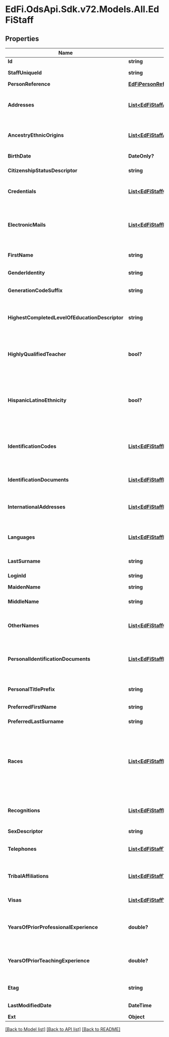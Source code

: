 # EdFi.OdsApi.Sdk.v72.Models.All.EdFiStaff

## Properties

Name | Type | Description | Notes
------------ | ------------- | ------------- | -------------
**Id** | **string** |  | [optional] 
**StaffUniqueId** | **string** | A unique alphanumeric code assigned to a staff. | 
**PersonReference** | [**EdFiPersonReference**](EdFiPersonReference.md) |  | [optional] 
**Addresses** | [**List&lt;EdFiStaffAddress&gt;**](EdFiStaffAddress.md) | An unordered collection of staffAddresses. The set of elements that describes an address, including the street address, city, state, and ZIP code. | [optional] 
**AncestryEthnicOrigins** | [**List&lt;EdFiStaffAncestryEthnicOrigin&gt;**](EdFiStaffAncestryEthnicOrigin.md) | An unordered collection of staffAncestryEthnicOrigins. The original peoples or cultures with which the individual identifies. | [optional] 
**BirthDate** | **DateOnly?** | The month, day, and year on which an individual was born. | [optional] 
**CitizenshipStatusDescriptor** | **string** | An indicator of whether or not the person is a U.S. citizen. | [optional] 
**Credentials** | [**List&lt;EdFiStaffCredential&gt;**](EdFiStaffCredential.md) | An unordered collection of staffCredentials. The legal document giving authorization to perform teaching assignment services. | [optional] 
**ElectronicMails** | [**List&lt;EdFiStaffElectronicMail&gt;**](EdFiStaffElectronicMail.md) | An unordered collection of staffElectronicMails. The numbers, letters, and symbols used to identify an electronic mail (e-mail) user within the network to which the individual or organization belongs. | [optional] 
**FirstName** | **string** | A name given to an individual at birth, baptism, or during another naming ceremony, or through legal change. | 
**GenderIdentity** | **string** | The gender the staff member identifies themselves as. | [optional] 
**GenerationCodeSuffix** | **string** | An appendage, if any, used to denote an individual&#39;s generation in his family (e.g., Jr., Sr., III). | [optional] 
**HighestCompletedLevelOfEducationDescriptor** | **string** | The extent of formal instruction an individual has received (e.g., the highest grade in school completed or its equivalent or the highest degree received). | [optional] 
**HighlyQualifiedTeacher** | **bool?** | An indication of whether a teacher is classified as highly qualified for his/her assignment according to state definition. This attribute indicates the teacher is highly qualified for ALL Sections being taught. | [optional] 
**HispanicLatinoEthnicity** | **bool?** | An indication that the individual traces his or her origin or descent to Mexico, Puerto Rico, Cuba, Central, and South America, and other Spanish cultures, regardless of race. The term, \&quot;Spanish origin,\&quot; can be used in addition to \&quot;Hispanic or Latino.\&quot; | [optional] 
**IdentificationCodes** | [**List&lt;EdFiStaffIdentificationCode&gt;**](EdFiStaffIdentificationCode.md) | An unordered collection of staffIdentificationCodes. A unique number or alphanumeric code assigned to a staff member by a school, school system, a state, or other agency or entity. | [optional] 
**IdentificationDocuments** | [**List&lt;EdFiStaffIdentificationDocument&gt;**](EdFiStaffIdentificationDocument.md) | An unordered collection of staffIdentificationDocuments. Describe the documentation of citizenship. | [optional] 
**InternationalAddresses** | [**List&lt;EdFiStaffInternationalAddress&gt;**](EdFiStaffInternationalAddress.md) | An unordered collection of staffInternationalAddresses. The set of elements that describes an international address. | [optional] 
**Languages** | [**List&lt;EdFiStaffLanguage&gt;**](EdFiStaffLanguage.md) | An unordered collection of staffLanguages. The language(s) the individual uses to communicate. It is strongly recommended that entries use only ISO 639-2 language codes. | [optional] 
**LastSurname** | **string** | The name borne in common by members of a family. | 
**LoginId** | **string** | The login ID for the user; used for security access control interface. | [optional] 
**MaidenName** | **string** | The individual&#39;s maiden name. | [optional] 
**MiddleName** | **string** | A secondary name given to an individual at birth, baptism, or during another naming ceremony. | [optional] 
**OtherNames** | [**List&lt;EdFiStaffOtherName&gt;**](EdFiStaffOtherName.md) | An unordered collection of staffOtherNames. Other names (e.g., alias, nickname, previous legal name) associated with a person. | [optional] 
**PersonalIdentificationDocuments** | [**List&lt;EdFiStaffPersonalIdentificationDocument&gt;**](EdFiStaffPersonalIdentificationDocument.md) | An unordered collection of staffPersonalIdentificationDocuments. The documents presented as evident to verify one&#39;s personal identity; for example: drivers license, passport, birth certificate, etc. | [optional] 
**PersonalTitlePrefix** | **string** | A prefix used to denote the title, degree, position, or seniority of the individual. | [optional] 
**PreferredFirstName** | **string** | The first name the individual prefers, if different from their legal first name | [optional] 
**PreferredLastSurname** | **string** | The last name the individual prefers, if different from their legal last name | [optional] 
**Races** | [**List&lt;EdFiStaffRace&gt;**](EdFiStaffRace.md) | An unordered collection of staffRaces. The general racial category which most clearly reflects the individual&#39;s recognition of his or her community or with which the individual most identifies. The way this data element is listed, it must allow for multiple entries so that each individual can specify all appropriate races. | [optional] 
**Recognitions** | [**List&lt;EdFiStaffRecognition&gt;**](EdFiStaffRecognition.md) | An unordered collection of staffRecognitions. Recognitions given to the staff for accomplishments in a co-curricular or extracurricular activity. | [optional] 
**SexDescriptor** | **string** | The birth sex of the staff member. | [optional] 
**Telephones** | [**List&lt;EdFiStaffTelephone&gt;**](EdFiStaffTelephone.md) | An unordered collection of staffTelephones. The 10-digit telephone number, including the area code, for the person. | [optional] 
**TribalAffiliations** | [**List&lt;EdFiStaffTribalAffiliation&gt;**](EdFiStaffTribalAffiliation.md) | An unordered collection of staffTribalAffiliations. An American Indian tribe with which the staff member is affiliated. | [optional] 
**Visas** | [**List&lt;EdFiStaffVisa&gt;**](EdFiStaffVisa.md) | An unordered collection of staffVisas. An indicator of a non-US citizen&#39;s Visa type. | [optional] 
**YearsOfPriorProfessionalExperience** | **double?** | The total number of years that an individual has previously held a similar professional position in one or more education institutions prior to the current school year. | [optional] 
**YearsOfPriorTeachingExperience** | **double?** | The total number of years that an individual has previously held a teaching position in one or more education institutions prior to the current school year. | [optional] 
**Etag** | **string** | A unique system-generated value that identifies the version of the resource. | [optional] 
**LastModifiedDate** | **DateTime** | The date and time the resource was last modified. | [optional] 
**Ext** | **Object** | Extensions to the Staff entity. | [optional] 

[[Back to Model list]](../README.md#documentation-for-models) [[Back to API list]](../README.md#documentation-for-api-endpoints) [[Back to README]](../README.md)

